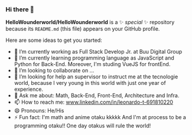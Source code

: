### Hi there 👋

**HelloWounderworld/HelloWounderworld** is a ✨ _special_ ✨ repository because its `README.md` (this file) appears on your GitHub profile.

Here are some ideas to get you started:

- 🔭 I’m currently working as Full Stack Develop Jr. at Buu Digital Group
- 🌱 I’m currently learning programming language as JavaScript and Python for Back-End. Moreover, I'm studing VueJS for frontEnd.
- 👯 I’m looking to collaborate on ...
- 🤔 I’m looking for help an supervisor to instruct me at the tecnologie world, because I very young in this world with just one year of experience.
- 💬 Ask me about: Math, Back-End, Front-End, Architecture and Infra.
- 📫 How to reach me: www.linkedin.com/in/leonardo-t-691810220
- 😄 Pronouns: He/His
- ⚡ Fun fact: I'm math and anime otaku kkkkk And I'm at process to be a programming otaku!! One day otakus will rule the world!

